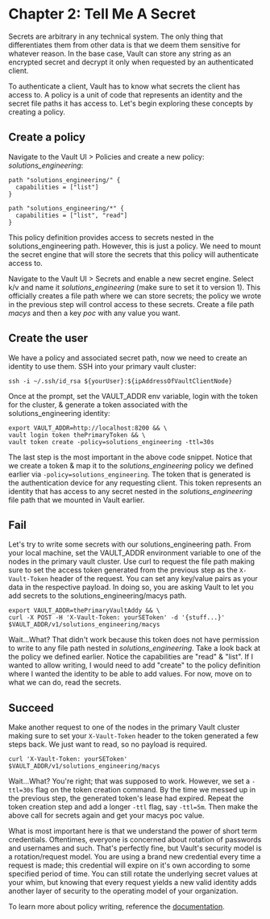 # Chapter 2: Tell Me A Secret
Secrets are arbitrary in any technical system. The only thing that differentiates them from other data is that we deem them sensitive for whatever reason. In the base case, Vault can store any string as an encrypted secret and decrypt it only when requested by an authenticated client.

To authenticate a client, Vault has to know what secrets the client has access to. A policy is a unit of code that represents an identity and the secret file paths it has access to. Let's begin exploring these concepts by creating a policy.

## Create a policy
Navigate to the Vault UI > Policies and create a new policy: _solutions_engineering_:
```
path "solutions_engineering/" {
  capabilities = ["list"]
}

path "solutions_engineering/*" {
  capabilities = ["list", "read"]
}
```
This policy definition provides access to secrets nested in the solutions_engineering path. However, this is just a policy. We need to mount the secret engine that will store the secrets that this policy will authenticate access to.

Navigate to the Vault UI > Secrets and enable a new secret engine. Select k/v and name it _solutions_engineering_ (make sure to set it to version 1). This officially creates a file path where we can store secrets; the policy we wrote in the previous step will control access to these secrets. Create a file path _macys_ and then a key _poc_ with any value you want.

## Create the user
We have a policy and associated secret path, now we need to create an identity to use them. SSH into your primary vault cluster:
```
ssh -i ~/.ssh/id_rsa ${yourUser}:${ipAddressOfVaultClientNode}
```
Once at the prompt, set the VAULT_ADDR env variable, login with the token for the cluster, & generate a token associated with the solutions_engineering identity:
```
export VAULT_ADDR=http://localhost:8200 && \
vault login token thePrimaryToken && \
vault token create -policy=solutions_engineering -ttl=30s
```
The last step is the most important in the above code snippet. Notice that we create a token & map it to the _solutions_engineering_ policy we defined earlier via `-policy=solutions_engineering`. The token that is generated is the authentication device for any requesting client. This token represents an identity that has access to any secret nested in the _solutions_engineering_ file path that we mounted in Vault earlier.

## Fail
Let's try to write some secrets with our solutions_engineering path. From your local machine, set the VAULT_ADDR environment variable to one of the nodes in the primary vault cluster. Use curl to request the file path making sure to set the access token generated from the previous step as the `X-Vault-Token` header of the request. You can set any key/value pairs as your data in the respective payload. In doing so, you are asking Vault to let you add secrets to the solutions_engineering/macys path.
```
export VAULT_ADDR=thePrimaryVaultAddy && \
curl -X POST -H 'X-Vault-Token: yourSEToken' -d '{stuff...}' $VAULT_ADDR/v1/solutions_engineering/macys
```
Wait...What? That didn't work because this token does not have permission to write to any file path nested in _solutions_engineering_. Take a look back at the policy we defined earlier. Notice the capabilities are "read" & "list". If I wanted to allow writing, I would need to add "create" to the policy definition where I wanted the identity to be able to add values. For now, move on to what we can do, read the secrets.

## Succeed
Make another request to one of the nodes in the primary Vault cluster making sure to set your `X-Vault-Token` header to the token generated a few steps back. We just want to read, so no payload is required.
```
curl 'X-Vault-Token: yourSEToken' $VAULT_ADDR/v1/solutions_engineering/macys
```
Wait...What? You're right; that was supposed to work. However, we set a `-ttl=30s` flag on the token creation command. By the time we messed up in the previous step, the generated token's lease had expired. Repeat the token creation step and add a longer `-ttl` flag, say `-ttl=5m`. Then make the above call for secrets again and get your macys poc value.

What is most important here is that we understand the power of short term credentials. Oftentimes, everyone is concerned about rotation of passwords and usernames and such. That's perfectly fine, but Vault's security model is a rotation/request model. You are using a brand new credential every time a request is made; this credential will expire on it's own according to some specified period of time. You can still rotate the underlying secret values at your whim, but knowing that every request yields a new valid identity adds another layer of security to the operating model of your organization. 

To learn more about policy writing, reference the [documentation](https://www.vaultproject.io/docs/concepts/policies.html).

